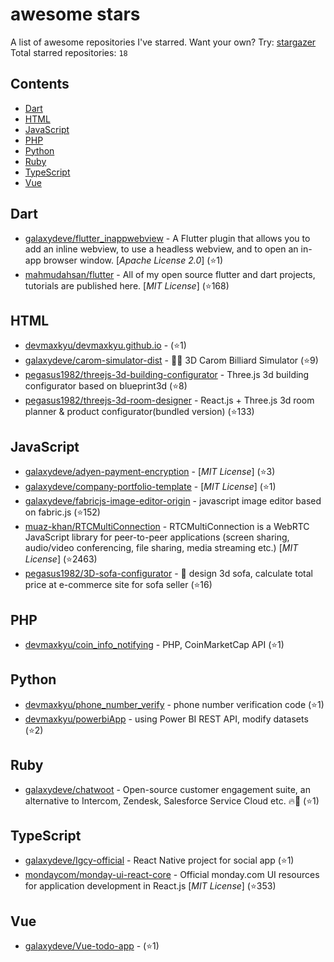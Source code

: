 # awesome stars

A list of awesome repositories I've starred. Want your own? Try: [stargazer](https://github.com/rverst/stargazer)  
Total starred repositories: `18`
## Contents

  - [Dart](#dart)
  - [HTML](#html)
  - [JavaScript](#javascript)
  - [PHP](#php)
  - [Python](#python)
  - [Ruby](#ruby)
  - [TypeScript](#typescript)
  - [Vue](#vue)



## Dart

  - [galaxydeve/flutter_inappwebview](https://github.com/galaxydeve/flutter_inappwebview) - A Flutter plugin that allows you to add an inline webview, to use a headless webview, and to open an in-app browser window. \[*Apache License 2.0*\] (⭐️1)
  - [mahmudahsan/flutter](https://github.com/mahmudahsan/flutter) - All of my open source flutter and dart projects, tutorials are published here. \[*MIT License*\] (⭐️168)

## HTML

  - [devmaxkyu/devmaxkyu.github.io](https://github.com/devmaxkyu/devmaxkyu.github.io) -  (⭐️1)
  - [galaxydeve/carom-simulator-dist](https://github.com/galaxydeve/carom-simulator-dist) - 🎱🤞 3D Carom Billiard Simulator  (⭐️9)
  - [pegasus1982/threejs-3d-building-configurator](https://github.com/pegasus1982/threejs-3d-building-configurator) - Three.js 3d building configurator based on blueprint3d (⭐️8)
  - [pegasus1982/threejs-3d-room-designer](https://github.com/pegasus1982/threejs-3d-room-designer) - React.js + Three.js 3d room planner & product configurator(bundled version) (⭐️133)

## JavaScript

  - [galaxydeve/adyen-payment-encryption](https://github.com/galaxydeve/adyen-payment-encryption) -  \[*MIT License*\] (⭐️3)
  - [galaxydeve/company-portfolio-template](https://github.com/galaxydeve/company-portfolio-template) -  \[*MIT License*\] (⭐️1)
  - [galaxydeve/fabricjs-image-editor-origin](https://github.com/galaxydeve/fabricjs-image-editor-origin) - javascript image editor based on fabric.js (⭐️152)
  - [muaz-khan/RTCMultiConnection](https://github.com/muaz-khan/RTCMultiConnection) - RTCMultiConnection is a WebRTC JavaScript library for peer-to-peer applications (screen sharing, audio/video conferencing, file sharing, media streaming etc.) \[*MIT License*\] (⭐️2463)
  - [pegasus1982/3D-sofa-configurator](https://github.com/pegasus1982/3D-sofa-configurator) - :muscle: design 3d sofa, calculate total price at e-commerce site for sofa seller (⭐️16)

## PHP

  - [devmaxkyu/coin_info_notifying](https://github.com/devmaxkyu/coin_info_notifying) - PHP, CoinMarketCap API (⭐️1)

## Python

  - [devmaxkyu/phone_number_verify](https://github.com/devmaxkyu/phone_number_verify) - phone number verification code (⭐️1)
  - [devmaxkyu/powerbiApp](https://github.com/devmaxkyu/powerbiApp) - using Power BI REST API, modify datasets (⭐️2)

## Ruby

  - [galaxydeve/chatwoot](https://github.com/galaxydeve/chatwoot) - Open-source customer engagement suite, an alternative to Intercom, Zendesk, Salesforce Service Cloud etc. 🔥💬 (⭐️1)

## TypeScript

  - [galaxydeve/Igcy-official](https://github.com/galaxydeve/Igcy-official) - React Native project for social app (⭐️1)
  - [mondaycom/monday-ui-react-core](https://github.com/mondaycom/monday-ui-react-core) - Official monday.com UI resources for application development in React.js \[*MIT License*\] (⭐️353)

## Vue

  - [galaxydeve/Vue-todo-app](https://github.com/galaxydeve/Vue-todo-app) -  (⭐️1)

